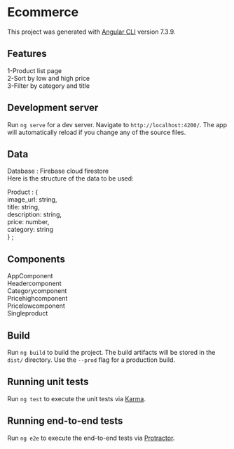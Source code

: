 # Ecommerce

This project was generated with [Angular CLI](https://github.com/angular/angular-cli) version 7.3.9.

## Features 

1-Product list page<br/>
2-Sort by low and high price<br/>
3-Filter by category and title<br/>


## Development server

Run `ng serve` for a dev server. Navigate to `http://localhost:4200/`. The app will automatically reload if you change any of the source files.

## Data
Database : Firebase cloud firestore<br/>
Here is the structure of the data to be used: <br/>

Product : {<br/>
  image_url: string,<br/>
  title: string,<br/>
  description: string,<br/>
  price: number,<br/>
  category: string<br/>
} ;

## Components 

AppComponent<br/>
Headercomponent<br/>
Categorycomponent<br/>
Pricehighcomponent<br/>
Pricelowcomponent<br/>
Singleproduct<br/>

## Build

Run `ng build` to build the project. The build artifacts will be stored in the `dist/` directory. Use the `--prod` flag for a production build.

## Running unit tests

Run `ng test` to execute the unit tests via [Karma](https://karma-runner.github.io).

## Running end-to-end tests

Run `ng e2e` to execute the end-to-end tests via [Protractor](http://www.protractortest.org/).


